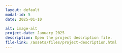 ```yaml
---
layout: default
modal-id: 5
date: 2025-01-10

alt: image-alt
project-date: January 2025
description: Open the project description file.
file-link: /assets/files/project-description.html
---
```


